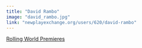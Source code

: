 ```yaml
---
title: "David Rambo"
image: "david_rambo.jpg"
link: "newplayexchange.org/users/620/david-rambo"
---
```


[Rolling World Premieres](/affiliated-artists/rolling-world-premieres)